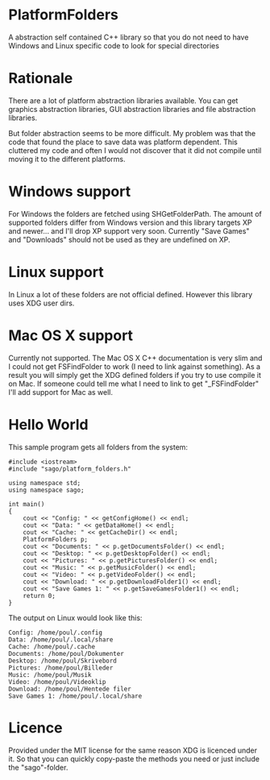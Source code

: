 # PlatformFolders
A abstraction self contained C++ library so that you do not need to have Windows and Linux specific code to look for special directories

# Rationale
There are a lot of platform abstraction libraries available. You can get graphics abstraction libraries, GUI abstraction libraries and file abstraction libraries.

But folder abstraction seems to be more difficult.
My problem was that the code that found the place to save data was platform dependent. This cluttered my code and often I would not discover that it did not compile until moving it to the different platforms.

# Windows support
For Windows the folders are fetched using SHGetFolderPath.
The amount of supported folders differ from Windows version and this library targets XP and newer... and I'll drop XP support very soon. 
Currently "Save Games" and "Downloads" should not be used as they are undefined on XP. 

# Linux support
In Linux a lot of these folders are not official defined. However this library uses XDG user dirs.

# Mac OS X support
Currently not supported. The Mac OS X C++ documentation is very slim and I could not get FSFindFolder to work (I need to link against something). As a result you will simply get the XDG defined folders if you try to use compile it on Mac.
If someone could tell me what I need to link to get "_FSFindFolder" I'll add support for Mac as well.

# Hello World

This sample program gets all folders from the system:
```
#include <iostream>
#include "sago/platform_folders.h"

using namespace std;
using namespace sago;

int main()
{
	cout << "Config: " << getConfigHome() << endl;
	cout << "Data: " << getDataHome() << endl;
	cout << "Cache: " << getCacheDir() << endl;
	PlatformFolders p;
	cout << "Documents: " << p.getDocumentsFolder() << endl;
	cout << "Desktop: " << p.getDesktopFolder() << endl;
	cout << "Pictures: " << p.getPicturesFolder() << endl;
	cout << "Music: " << p.getMusicFolder() << endl;
	cout << "Video: " << p.getVideoFolder() << endl;
	cout << "Download: " << p.getDownloadFolder1() << endl;
	cout << "Save Games 1: " << p.getSaveGamesFolder1() << endl;
	return 0;
}
```

The output on Linux would look like this:
```
Config: /home/poul/.config
Data: /home/poul/.local/share
Cache: /home/poul/.cache
Documents: /home/poul/Dokumenter
Desktop: /home/poul/Skrivebord
Pictures: /home/poul/Billeder
Music: /home/poul/Musik
Video: /home/poul/Videoklip
Download: /home/poul/Hentede filer
Save Games 1: /home/poul/.local/share
```

# Licence 
Provided under the MIT license for the same reason XDG is licenced under it. So that you can quickly copy-paste the methods you need or just include the "sago"-folder.
